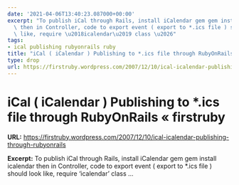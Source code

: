 ```yaml
---
date: '2021-04-06T13:40:23.087000+00:00'
excerpt: "To publish iCal through Rails, install iCalendar gem gem install icalendar\
  \ then in Controller, code to export event ( export to *.ics file ) should look\
  \ like, require \u2018icalendar\u2019 class \u2026"
tags:
- ical publishing rubyonrails ruby
title: "iCal ( iCalendar ) Publishing to *.ics file through RubyOnRails \xAB firstruby"
type: drop
url: https://firstruby.wordpress.com/2007/12/10/ical-icalendar-publishing-through-rubyonrails
---
```


# iCal ( iCalendar ) Publishing to *.ics file through RubyOnRails « firstruby

**URL:** https://firstruby.wordpress.com/2007/12/10/ical-icalendar-publishing-through-rubyonrails

**Excerpt:** To publish iCal through Rails, install iCalendar gem gem install icalendar then in Controller, code to export event ( export to *.ics file ) should look like, require ‘icalendar’ class …
